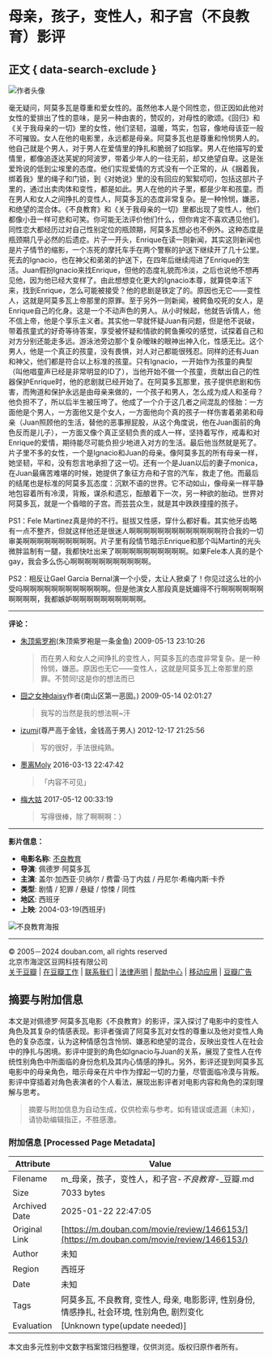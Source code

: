 # 母亲，孩子，变性人，和子宫（不良教育）影评

## 正文 { data-search-exclude }


![作者头像](https://img9.doubanio.com/icon/u1742954-116.jpg)

毫无疑问，阿莫多瓦是尊重和爱女性的。虽然他本人是个同性恋，但正因如此他对女性的爱排出了性的意味，是另一种由衷的，赞叹的，对母性的歌颂。《回归》和《关于我母亲的一切》里的女性，他们坚韧，温暖，笃实，包容，像地母该亚一般不可摧毁。女人在他的电影里，永远都是母亲。阿莫多瓦也是尊重和怜悯男人的。他自己就是个男人，对于男人在爱情里的挣扎和脆弱了如指掌。男人在他描写的爱情里，都像追逐达芙妮的阿波罗，带着少年人的一往无前，却又绝望自卑。这是张爱玲说的低到尘埃里的态度。他们实现爱情的方式没有一个正常的，从《捆着我，绑着我》里的绳子和门锁，到《对她说》里的没有回应的絮絮叨叨，包括这部片子里的，通过出卖肉体和变性，都是如此。男人在他的片子里，都是少年和孩童。而在男人和女人之间挣扎的变性人，阿莫多瓦的态度非常复杂。是一种怜悯，嫌恶，和绝望的混合体。《不良教育》和《关于我母亲的一切》里都出现了变性人，他们都像小丑一样可悲和可笑。你可能无法评价他们什么，但你肯定不喜欢遇见他们。同性恋大都经历过对自己性别定位的瓶颈期，阿莫多瓦想必也不例外。这种态度是瓶颈期几乎必然的后遗症。片子一开头，Enrique在读一则新闻，其实这则新闻也是片子情节的缩影，一个冻死的摩托车手在两个警察的护送下继续开了几十公里。死去的Ignacio，也在神父和弟弟的护送下，在四年后继续闯进了Enrique的生活。Juan假扮Ignacio来找Enrique，但他的态度礼貌而冷淡，之后也说他不想再见他，因为他已经大变样了。由此想想变化更大的Ignacio本尊，就算侥幸活下来，找到Enrique，怎么可能被接受？他的悲剧是铁定了的。原因也无它——变性人，这就是阿莫多瓦上帝那里的原罪。至于另外一则新闻，被鳄鱼咬死的女人，是Enrique自己的化身。这是一个不动声色的男人。从小时候起，他就告诉情人，他不信上帝，他是个享乐主义者。其实他一早就怀疑Juan有问题，但是他不说破，带着孩童式的好奇等待答案，享受被怀疑和情欲的鳄鱼撕咬的感觉，试探着自己和对方分别还能走多远。游泳池旁边那个复杂暧昧的眼神出神入化，性感无比。这个男人，他是一个真正的孩童，没有畏惧，对人对己都能很残忍。同样的还有Juan和神父，他们都是符合以上标准的孩童。只有Ignacio，一开始作为孩童的典型（叫他唱童声已经是非常明显的ID了），当他开始不做一个孩童，贡献出自己的性器保护Enrique时，他的悲剧就已经开始了。在阿莫多瓦那里，孩子提供悲剧和伤害，而殉道和保护永远是由母亲来做的，一个孩子和男人，怎么成为成人和圣母？他负担不了，所以后半生被压垮了。他成了一个介于这几者之间混乱的怪胎：一方面他是个男人，一方面他又是个女人，一方面他向个真的孩子一样伤害着弟弟和母亲（Juan照顾他的生活，替他的恶事擦屁股，从这个角度说，他在Juan面前的角色反而是儿子），一方面又像个真正坚韧负责的成人一样，坚持着写作，戒毒和对Enrique的爱情，期待能尽可能负担少地进入对方的生活。最后他当然就是死了。片子里不多的女性，一个是Ignacio和Juan的母亲。像阿莫多瓦的所有母亲一样，她坚韧，平和，没有怨言地承担了这一切。还有一个是Juan以后的妻子monica，在Juan最痛苦难堪的时候，她提供了象征方舟和子宫的汽车，救走了他。而最后的结尾也是标准的阿莫多瓦态度：沉默不语的世界。它不动如山，像母亲一样平静地包容着所有冷漠，背叛，谋杀和遗忘，酝酿着下一次，另一种欲的胎动。世界对阿莫多瓦，就是一个昏暗的子宫。而芸芸众生，就是其中跌跌撞撞的孩子。

PS1：Fele Martinez真是帅的不行。挺拔又性感，穿什么都好看。其实他牙齿略有一点不整齐，但就这样他还是很迷人啊啊啊啊啊啊啊啊啊啊啊啊啊符合我的一切审美啊啊啊啊啊啊啊啊啊啊。片子里有段情节暗示Enrique和那个叫Martin的光头微胖监制有一腿，我都快吐出来了啊啊啊啊啊啊啊啊啊啊。如果Fele本人真的是个gay，我会多么伤心啊啊啊啊啊啊啊啊啊啊啊。

PS2：相反让Gael Garcia Bernal演一个小受，太让人掀桌了！你见过这么壮的小受吗啊啊啊啊啊啊啊啊啊啊啊啊。但是他演女人那段真是妩媚得不行啊啊啊啊啊啊啊啊啊啊，我都嫉妒啊啊啊啊啊啊啊啊啊啊。

---

**评论：**

- [朱顶紫罗袍](https://www.douban.com/people/3151774 "朱顶紫罗袍")(朱顶紫罗袍是一条金鱼) 2009-05-13 23:10:26
  > 而在男人和女人之间挣扎的变性人，阿莫多瓦的态度非常复杂。是一种怜悯，嫌恶。原因也无它——变性人，这就是阿莫多瓦上帝那里的原罪。不赞同!这是你的想法而已

- [囧之女神daisy](https://www.douban.com/people/1742954 "囧之女神daisy")作者(南山区第一恶囡。) 2009-05-14 02:01:27
  > 我写的当然是我的想法啊~汗

- [izumi](https://www.douban.com/people/37740931/ "izumi")(尊严高于金钱，金钱高于男人) 2012-12-17 21:25:56
  > 写的很好，手法很纯熟。

- [墨离Moly](https://www.douban.com/people/81483180/ "墨离Moly") 2016-03-13 22:47:42
  > 「内容不可见」

- [梅大姑](https://www.douban.com/people/60129826/ "梅大姑") 2017-05-12 00:33:19
  > 写得很棒，除了啊啊啊：）

---

**影片信息：**

- **电影名称**: [不良教育](https://movie.douban.com/subject/1291878/)
- **导演**: 佩德罗·阿莫多瓦
- **主演**: 盖尔·加西亚·贝纳尔 / 费雷·马丁内兹 / 丹尼尔·希梅内斯·卡乔
- **类型**: 剧情 / 犯罪 / 悬疑 / 惊悚 / 同性
- **地区**: 西班牙
- **上映**: 2004-03-19(西班牙)

![不良教育海报](https://img9.doubanio.com/view/photo/s_ratio_poster/public/p1910921856.webp)

---

© 2005－2024 douban.com, all rights reserved  
北京市海淀区豆网科技有限公司  
[关于豆瓣](https://www.douban.com/about) | [在豆瓣工作](https://www.douban.com/jobs) | [联系我们](https://www.douban.com/about?topic=contactus) | [法律声明](https://www.douban.com/about/legal) | [帮助中心](https://help.douban.com/?app=movie) | [移动应用](https://www.douban.com/doubanapp/) | [豆瓣广告](https://www.douban.com/partner/)
<!-- tcd_original_link https://m.douban.com/movie/review/1466153/ -->


## 摘要与附加信息

<!-- tcd_abstract -->
本文是对佩德罗·阿莫多瓦电影《不良教育》的影评，深入探讨了电影中的变性人角色及其复杂的情感表现。影评者强调了阿莫多瓦对女性的尊重以及他对变性人角色的复杂态度，认为这种情感包含怜悯、嫌恶和绝望的混合，反映出变性人在社会中的挣扎与困境。影评中提到的角色如Ignacio与Juan的关系，展现了变性人在传统性别角色中所面临的身份危机及其内心情感的挣扎。另外，影评还提到阿莫多瓦电影中的母亲角色，暗示母亲在片中作为撑起一切的力量，尽管面临冷漠与背叛。影评中穿插着对角色表演者的个人看法，展现出影评者对电影内容和角色的深刻理解与思考。
<!-- tcd_abstract_end -->

> 摘要与附加信息为自动生成，仅供检索与参考。如有错误或遗漏（未知），请协助编辑指正，不胜感激。

### 附加信息 [Processed Page Metadata]

| Attribute       | Value                                  |
|-----------------|----------------------------------------|
| Filename        | m_母亲，孩子，变性人，和子宫-_不良教育_-_豆瓣.md                             |
| Size            | 7033 bytes                           |
| Archived Date   | 2025-01-22 22:47:05                             |
| Original Link   | [https://m.douban.com/movie/review/1466153/](https://m.douban.com/movie/review/1466153/)                       |
| Author          | 未知                               |
| Region          | 西班牙                               |
| Date            | 未知                                 |
| Tags            | 阿莫多瓦, 不良教育, 变性人, 母亲, 电影影评, 性别身份, 情感挣扎, 社会环境, 性别角色, 剧烈变化                                 |
| Evaluation            | [Unknown type(update needed)]                                 |
<!-- tcd_table_end -->

本文由多元性别中文数字档案馆归档整理，仅供浏览。版权归原作者所有。
